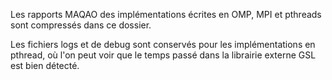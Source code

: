 Les rapports MAQAO des implémentations écrites en OMP, MPI et pthreads sont
compressés dans ce dossier.

Les fichiers logs et de debug sont conservés pour les implémentations en
pthread, où l'on peut voir que le temps passé dans la librairie externe GSL est
bien détecté.
